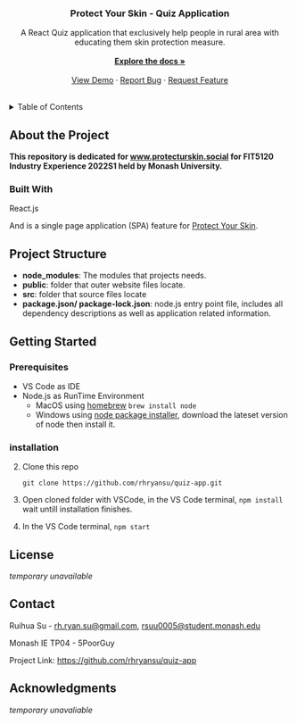 <div align="center">

  <h3 align="center">Protect Your Skin - Quiz Application</h3>

  <p align="center">
    A React Quiz application that exclusively help people in rural area with educating them skin protection measure.
    <br /><br />
    <a href="https://github.com/rhryansu/quiz-app"><strong>Explore the docs »</strong></a>
    <br />
    <br />
    <a href="https://github.com/rhryansu/quiz-app">View Demo</a>
    ·
    <a href="https://github.com/rhryansu/quiz-app/issues">Report Bug</a>
    ·
    <a href="https://github.com/rhryansu/quiz-app/issues">Request Feature</a>
  </p>
</div>
<br />

<!-- TABLE OF CONTENTS -->
<details>
  <summary>Table of Contents</summary>
  <ol>
    <li>
      <a href="#about-the-project">About The Project</a>
      <ul>
        <li><a href="#built-with">Built With</a></li>
      </ul>
    </li>
    <li>
      <a href="#getting-started">Getting Started</a>
      <ul>
        <li><a href="#prerequisites">Prerequisites</a></li>
        <li><a href="#installation">Installation</a></li>
      </ul>
    </li>
    <li><a href="#project-structure">Project Structure</a></li>
    <li><a href="#license">License</a></li>
    <li><a href="#contact">Contact</a></li>
    <li><a href="#acknowledgments">Acknowledgments</a></li>
  </ol>
</details>

## About the Project

**This repository is dedicated for www.protecturskin.social for FIT5120 Industry Experience 2022S1 held by Monash University.**

### Built With

React.js

And is a single page application (SPA) feature for [Protect Your Skin](https://github.com/rhryansu/protecturskin).


## Project Structure

* **node_modules**: The modules that projects needs.
* **public**: folder that outer website files locate.
* **src**: folder that source files locate
* **package.json/ package-lock.json**: node.js entry point file, includes all dependency descriptions as well as application related information.
## Getting Started


### Prerequisites

* VS Code as IDE
* Node.js as RunTime Environment
    * MacOS using [homebrew](https://brew.sh)
    `brew install node`
    * Windows using [node package installer](https://nodejs.org/en/), download the lateset version of node then install it.

### installation

2. Clone this repo

   ```git clone https://github.com/rhryansu/quiz-app.git```

3. Open cloned folder with VSCode, in the VS Code terminal,
    `npm install`
    wait untill installation finishes.
4.  In the VS Code terminal,
    `npm start`





## License

*temporary unavailable*



## Contact

Ruihua Su - rh.ryan.su@gmail.com, rsuu0005@student.monash.edu

Monash IE TP04 - 5PoorGuy

Project Link: https://github.com/rhryansu/quiz-app



## Acknowledgments

*temporary unavaliable*
